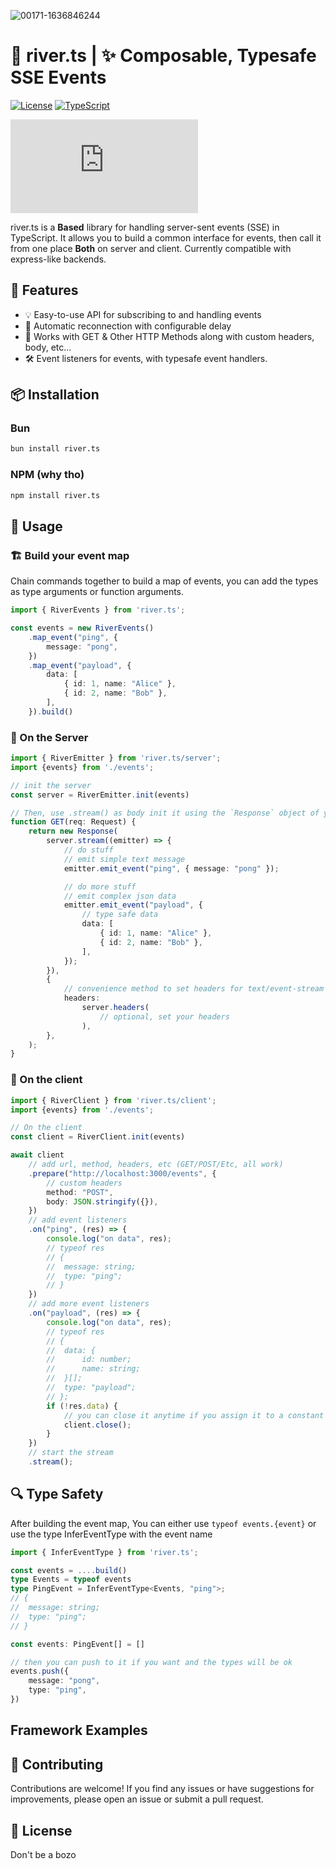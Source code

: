 ![00171-1636846244](https://github.com/Bewinxed/river.ts/assets/9145989/091aba33-d05b-496e-a44b-aa59e9ff469d)
# 🌊 river.ts | ✨ Composable, Typesafe SSE Events

[![License](https://img.shields.io/badge/License-MIT-blue.svg)](https://opensource.org/licenses/MIT)
[![TypeScript](https://img.shields.io/badge/TypeScript-4.3.5-blue.svg)](https://www.typescriptlang.org/)
<!-- npm library link -->
[![npm](https://img.shields.io/npm/v/river.ts)](https://www.npmjs.com/package/river.ts)

river.ts is a **Based** library for handling server-sent events (SSE) in TypeScript. It allows you to build a common interface for events, then call it from one place **Both** on server and client.
Currently compatible with express-like backends.

## 🌟 Features
- 💡 Easy-to-use API for subscribing to and handling events
- 🔄 Automatic reconnection with configurable delay
- 🔌 Works with GET & Other HTTP Methods along with custom headers, body, etc...
- 🛠️ Event listeners for events, with typesafe event handlers.

## 📦 Installation
### Bun
```bash
bun install river.ts
```
### NPM (why tho)
```bash
npm install river.ts
```

## 🚀 Usage
### 🏗 Build your event map
Chain commands together to build a map of events, you can add the types as type arguments or function arguments.
```typescript
import { RiverEvents } from 'river.ts';

const events = new RiverEvents()
	.map_event("ping", {
		message: "pong",
	})
	.map_event("payload", {
		data: [
			{ id: 1, name: "Alice" },
			{ id: 2, name: "Bob" },
		],
	}).build()
```
### 🌠 On the Server
```typescript
import { RiverEmitter } from 'river.ts/server';
import {events} from './events';

// init the server
const server = RiverEmitter.init(events)

// Then, use .stream() as body init it using the `Response` object of your framework
function GET(req: Request) {
	return new Response(
		server.stream((emitter) => {
			// do stuff
			// emit simple text message
			emitter.emit_event("ping", { message: "pong" });

			// do more stuff
			// emit complex json data
			emitter.emit_event("payload", {
				// type safe data
				data: [
					{ id: 1, name: "Alice" },
					{ id: 2, name: "Bob" },
				],
			});
		}),
		{
			// convenience method to set headers for text/event-stream
			headers:
				server.headers(
					// optional, set your headers
				),
		},
	);
}
```
### 🚀 On the client
```typescript
import { RiverClient } from 'river.ts/client';
import {events} from './events';

// On the client
const client = RiverClient.init(events)

await client
	// add url, method, headers, etc (GET/POST/Etc, all work)
	.prepare("http://localhost:3000/events", {
		// custom headers
		method: "POST",
		body: JSON.stringify({}),
	})
	// add event listeners
	.on("ping", (res) => {
		console.log("on data", res);
		// typeof res
		// {
		// 	message: string;
		// 	type: "ping";
		// }
	})
	// add more event listeners
	.on("payload", (res) => {
		console.log("on data", res);
		// typeof res
		// {
		// 	data: {
		// 		id: number;
		// 		name: string;
		// 	}[];
		// 	type: "payload";
		// };
		if (!res.data) {
			// you can close it anytime if you assign it to a constant beforehand
			client.close();
		}
	})
	// start the stream
	.stream();
```
## 🔍 Type Safety
After building the event map, You can either use `typeof events.{event}` or use the type InferEventType with the event name
```typescript
import { InferEventType } from 'river.ts';

const events = ....build()
type Events = typeof events
type PingEvent = InferEventType<Events, "ping">;
// {
// 	message: string;
// 	type: "ping";
// }

const events: PingEvent[] = []

// then you can push to it if you want and the types will be ok
events.push({
	message: "pong",
	type: "ping",
})
```

## Framework Examples
<!-- link to /examples/svelte -->



## 🎉 Contributing
Contributions are welcome! If you find any issues or have suggestions for improvements, please open an issue or submit a pull request.

## 📄 License
Don't be a bozo
